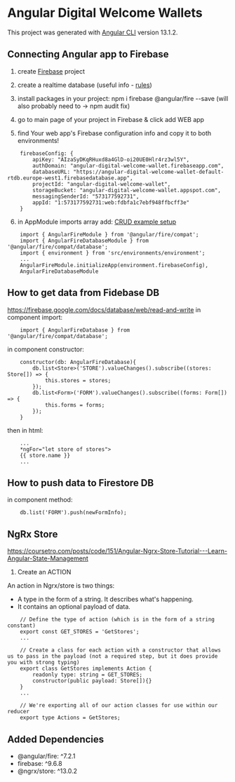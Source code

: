 # Angular Digital Welcome Wallets

This project was generated with [Angular CLI](https://github.com/angular/angular-cli) version 13.1.2.

## Connecting Angular app to Firebase

1. create [Firebase](https://console.firebase.google.com/) project

2. create a realtime database
   (useful info - [rules](https://firebase.google.com/docs/database/security/rules-conditions))

3. install packages in your project:
   npm i firebase @angular/fire --save
   (will also probably need to -> npm audit fix)

4. go to main page of your project in Firebase & click add WEB app

5. find Your web app's Firebase configuration info and copy it to both environments!

```
    firebaseConfig: {
        apiKey: "AIzaSyDKqRHuxd8a4GlD-oi20UE0Hlr4rz3wl5Y",
        authDomain: "angular-digital-welcome-wallet.firebaseapp.com",
        databaseURL: "https://angular-digital-welcome-wallet-default-rtdb.europe-west1.firebasedatabase.app",
        projectId: "angular-digital-welcome-wallet",
        storageBucket: "angular-digital-welcome-wallet.appspot.com",
        messagingSenderId: "573177592731",
        appId: "1:573177592731:web:fdbfa1c7ebf948ffbcff3e"
    }
```

6. in AppModule imports array add:
   [CRUD example setup](https://www.bezkoder.com/angular-13-firebase-crud/)

```
    import { AngularFireModule } from '@angular/fire/compat';
    import { AngularFireDatabaseModule } from '@angular/fire/compat/database';
    import { environment } from 'src/environments/environment';
    ...
    AngularFireModule.initializeApp(environment.firebaseConfig),
    AngularFireDatabaseModule
```

## How to get data from Fidebase DB

https://firebase.google.com/docs/database/web/read-and-write
in component import:

```
    import { AngularFireDatabase } from '@angular/fire/compat/database';

```

in component constructor:

```
    constructor(db: AngularFireDatabase){
        db.list<Store>('STORE').valueChanges().subscribe((stores: Store[]) => {
            this.stores = stores;
        });
        db.list<Form>('FORM').valueChanges().subscribe((forms: Form[]) => {
            this.forms = forms;
        });
    }
```

then in html:

```
    ...
    *ngFor="let store of stores">
    {{ store.name }}
    ...
```

## How to push data to Firestore DB

in component method:

```
    db.list('FORM').push(newFormInfo);
```

## NgRx Store

https://coursetro.com/posts/code/151/Angular-Ngrx-Store-Tutorial---Learn-Angular-State-Management

1. Create an ACTION

An action in Ngrx/store is two things:

- A type in the form of a string. It describes what's happening.
- It contains an optional payload of data.

```
    // Define the type of action (which is in the form of a string constant)
    export const GET_STORES = 'GetStores';
    ...

    // Create a class for each action with a constructor that allows us to pass in the payload (not a required step, but it does provide you with strong typing)
    export class GetStores implements Action {
        readonly type: string = GET_STORES;
        constructor(public payload: Store[]){}
    }
    ...

    // We're exporting all of our action classes for use within our reducer
    export type Actions = GetStores;
```

## Added Dependencies

- @angular/fire: ^7.2.1
- firebase: ^9.6.8
- @ngrx/store: ^13.0.2
